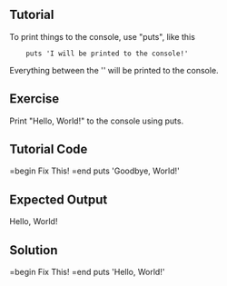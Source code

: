 Tutorial
--------

To print things to the console, use "puts", like this
```
    puts 'I will be printed to the console!'
```
Everything between the '' will be printed to the console.


Exercise
--------
Print "Hello, World!" to the console using puts.

Tutorial Code
-------------
=begin
Fix This!
=end
puts 'Goodbye, World!'

Expected Output
---------------
Hello, World!

Solution
--------
=begin
Fix This!
=end
puts 'Hello, World!'
